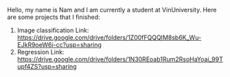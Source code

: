 Hello, my name is Nam and I am currently a student at VinUniversity.
Here are some projects that I finished:

1. Image classification
Link: https://drive.google.com/drive/folders/1Z00fFQQQIM8sb6K_Wu-EJkR9oeW6i-cc?usp=sharing
2. Regression
Link: https://drive.google.com/drive/folders/1N30REoab1Rum2RsoHaYoai_99Tupf4ZS?usp=sharing

<!--
**ldnam/ldnam** is a ✨ _special_ ✨ repository because its `README.md` (this file) appears on your GitHub profile.

Here are some ideas to get you started:

- 🔭 I’m currently working on ...
- 🌱 I’m currently learning ...
- 👯 I’m looking to collaborate on ...
- 🤔 I’m looking for help with ...
- 💬 Ask me about ...
- 📫 How to reach me: ...
- 😄 Pronouns: ...
- ⚡ Fun fact: ...
-->
